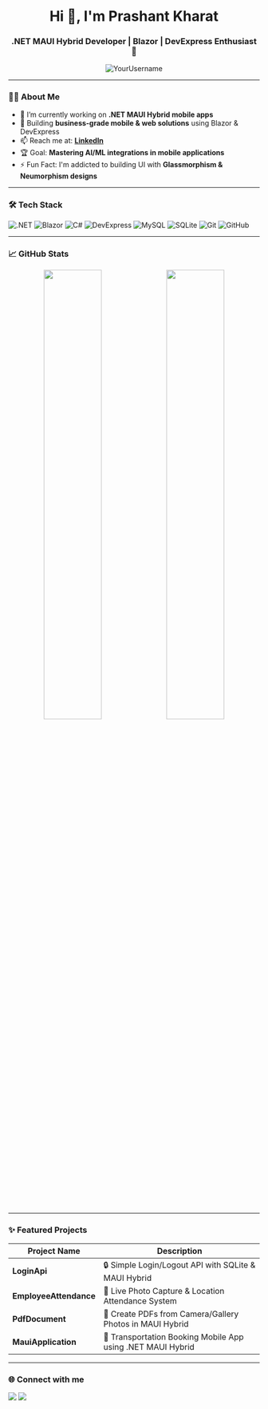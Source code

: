 <h1 align="center">Hi 👋, I'm Prashant Kharat</h1>
<h3 align="center">.NET MAUI Hybrid Developer | Blazor | DevExpress Enthusiast 🚀</h3>

<p align="center">
  <img src="https://komarev.com/ghpvc/?username=Prashant-099&label=Profile%20views&color=0e75b6&style=flat" alt="YourUsername" />
</p>

---

### 🧑‍💻 About Me
- 🌱 I’m currently working on **.NET MAUI Hybrid mobile apps**
- 🔭 Building **business-grade mobile & web solutions** using Blazor & DevExpress
- 📫 Reach me at: **[LinkedIn](https://linkedin.com/in/your-profile)**
- 🏆 Goal: **Mastering AI/ML integrations in mobile applications**
- ⚡ Fun Fact: I'm addicted to building UI with **Glassmorphism & Neumorphism designs**

---

### 🛠️ Tech Stack
![.NET](https://img.shields.io/badge/.NET%20MAUI-512BD4.svg?style=for-the-badge&logo=dotnet&logoColor=white)
![Blazor](https://img.shields.io/badge/Blazor-512BD4.svg?style=for-the-badge&logo=blazor&logoColor=white)
![C#](https://img.shields.io/badge/C%23-239120.svg?style=for-the-badge&logo=c-sharp&logoColor=white)
![DevExpress](https://img.shields.io/badge/DevExpress-FF6C37?style=for-the-badge&logo=devexpress&logoColor=white)
![MySQL](https://img.shields.io/badge/MySQL-4479A1?style=for-the-badge&logo=mysql&logoColor=white)
![SQLite](https://img.shields.io/badge/SQLite-003B57?style=for-the-badge&logo=sqlite&logoColor=white)
![Git](https://img.shields.io/badge/Git-F05032?style=for-the-badge&logo=git&logoColor=white)
![GitHub](https://img.shields.io/badge/GitHub-181717?style=for-the-badge&logo=github&logoColor=white)

---

### 📈 GitHub Stats
<p align="center">
  <img src="https://github-readme-stats.vercel.app/api?username=Prashant-099&show_icons=true&theme=radical" width="48%" />
  <img src="https://github-readme-streak-stats.herokuapp.com/?user=YourUsername&theme=radical" width="48%" />
</p>

---

### ✨ Featured Projects
| Project Name                | Description                                                             |
|-----------------------------|-------------------------------------------------------------------------|
| **LoginApi**                 | 🔒 Simple Login/Logout API with SQLite & MAUI Hybrid                    |
| **EmployeeAttendance**       | 📸 Live Photo Capture & Location Attendance System                      |
| **PdfDocument**              | 📄 Create PDFs from Camera/Gallery Photos in MAUI Hybrid                |
| **MauiApplication**          | 🚖 Transportation Booking Mobile App using .NET MAUI Hybrid             |

---

### 🌐 Connect with me
<p>
  <a href="https://linkedin.com/in/your-profile"><img src="https://img.shields.io/badge/LinkedIn-0A66C2?style=for-the-badge&logo=linkedin&logoColor=white" /></a>
  <a href="mailto:prashantkharat00095@example.com"><img src="https://img.shields.io/badge/Gmail-D14836?style=for-the-badge&logo=gmail&logoColor=white" /></a>
</p>
